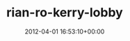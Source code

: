 ---
title:		"rian-ro-kerry-lobby"
mediatype:		"upload"
description:		"TBC"
date:		"2012-04-01 16:53:10+00:00"
album:		"abandoned"
filename:		"rian-ro-kerry-lobby.md"
series:		""
cl_public_id:		"abandoned/rian-ro-kerry-lobby"
cl_version:		1497000113
format:		"tiff"
bytes:		6176308
width:		2560
height:		1440
exposure_mode:		"Auto"
program:		"Aperture-priority AE"
aperture:		"2.5"
focal_length:		"35.0 mm"
iso:		"200"
shutter_speed:		"1/50"
metering:		"Multi-segment"
flash:		"Off, Did not fire"
white_balance:		"Custom"
colour_temp:		"4850"
has_crop:		"true"
orientation:		"Horizontal (normal)"
camera_model:		"NIKON D7000"
lens_info:		"35mm f/1.8"
artist:		"Matt Finucane"
x_resolution:		"300"
y_resolution:		"300"
---